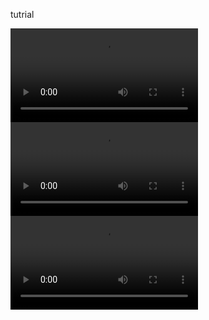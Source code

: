 <html>
<body>
  <p>tutrial</p>
<video src="tutrial1.mp4">tutrial1.mp4</video> 
<video src="tutrial2.mp4">tutrial2.mp4</video> 
<video src="tutrial3.mp4">tutrial3.mp4</video> 
</body>
</html>
